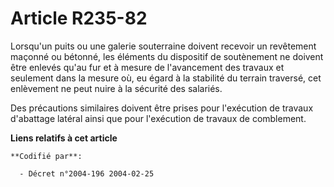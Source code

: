 # Article R235-82

Lorsqu'un puits ou une galerie souterraine doivent recevoir un revêtement maçonné ou bétonné, les éléments du dispositif de
soutènement ne doivent être enlevés qu'au fur et à mesure de l'avancement des travaux et seulement dans la mesure où, eu
égard à la stabilité du terrain traversé, cet enlèvement ne peut nuire à la sécurité des salariés.

Des précautions similaires doivent être prises pour l'exécution de travaux d'abattage latéral ainsi que pour l'exécution de
travaux de comblement.

**Liens relatifs à cet article**

	**Codifié par**:

	  - Décret n°2004-196 2004-02-25
